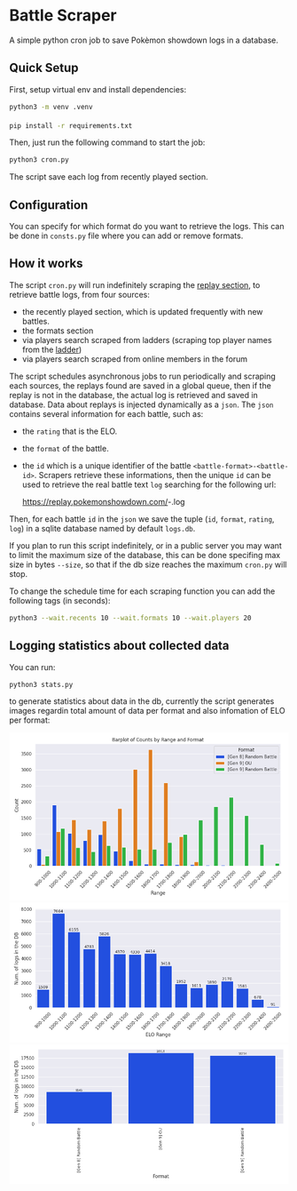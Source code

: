 # Battle Scraper
A simple python cron job to save Pokèmon showdown logs in a database.


## Quick Setup
First, setup virtual env and install dependencies:

```bash
python3 -m venv .venv

pip install -r requirements.txt
```

Then, just run the following command to start the job:

```bash
python3 cron.py
```
The script save each log from recently played section.

## Configuration
You can specify for which format do you want to retrieve the logs. This can be done in `consts.py` file where you can add or remove formats.

## How it works
The script `cron.py` will run indefinitely scraping the [replay section](https://replay.pokemonshowdown.com/), to retrieve battle logs, from four sources:
- the recently played section, which is updated frequently with new battles.
- the formats section
- via players search scraped from ladders (scraping top player names from the [ladder](https://pokemonshowdown.com/ladder))
- via players search scraped from online members in the forum

The script schedules asynchronous jobs to run periodically and scraping each sources, the replays found are saved in a global queue, then if the replay is not in the database, the actual log is retrieved and saved in database.
Data about replays is injected dynamically as a `json`. The `json` contains several information for each battle, such as:
- the `rating` that is the ELO.
- the `format` of the battle.
- the `id` which is a unique identifier of the battle `<battle-format>-<battle-id>`.
Scrapers retrieve these informations, then the unique `id` can be used to retrieve the real battle text `log` searching for the following url:

    https://replay.pokemonshowdown.com/<battle-format>-<battle-id>.log

Then, for each battle `id` in the `json` we save the tuple (`id`, `format`, `rating`, `log`) in a sqlite database named by default `logs.db`.

If you plan to run this script indefinitely, or in a public server you may want to limit the maximum size of the database, this can be done specifing max size in bytes `--size`, so that if the db size reaches the maximum `cron.py` will stop.

To change the schedule time for each scraping function you can add the following tags (in seconds):
```bash
python3 --wait.recents 10 --wait.formats 10 --wait.players 20
```
## Logging statistics about collected data
You can run:

```bash
python3 stats.py
```
to generate statistics about data in the db, currently the script generates images regardin total
amount of data per format and also infomation of ELO per format:

![img](imgs/elo_per_format.png)
![img](imgs/samples_per_rating.png)
![img](imgs/samples_per_format.png)
